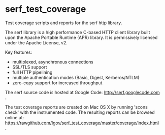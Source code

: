 serf_test_coverage
==================

Test coverage scripts and reports for the serf http library.

The serf library is a high performance C-based HTTP client library built upon the Apache Portable Runtime (APR) library. It is permissively licensed under the Apache License, v2.

Key features:

* multiplexed, asynchronous connections
* SSL/TLS support
* full HTTP pipelining
* multiple authentication modes (Basic, Digest, Kerberos/NTLM)
* zero-copy support for increased throughput

The serf source code is hosted at Google Code: http://serf.googlecode.com .


The test coverage reports are created on Mac OS X by running 'scons check' with the instrumented code.
The resulting reports can be browsed online at: https://rawgithub.com/lgov/serf_test_coverage/master/coverage/index.html .
